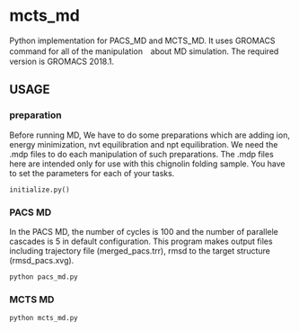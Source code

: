 # mcts_md
Python implementation for PACS_MD and MCTS_MD.
It uses GROMACS command for all of the manipulation　about MD simulation.
The required version is GROMACS 2018.1.
## USAGE
### preparation
Before running MD, We have to do some preparations which are adding ion, energy minimization, nvt equilibration and npt equilibration.
We need the .mdp files to do each manipulation of such preparations. The .mdp files here are intended only for use with this chignolin folding
sample. You have to set the parameters for each of your tasks.  
```
initialize.py() 
```
### PACS MD
In the PACS MD, the number of cycles is 100 and the number of parallele cascades is 5 in default configuration.
This program makes output files including trajectory file (merged_pacs.trr), rmsd to the target structure (rmsd_pacs.xvg).
```
python pacs_md.py
```
### MCTS MD
```
python mcts_md.py 
```

